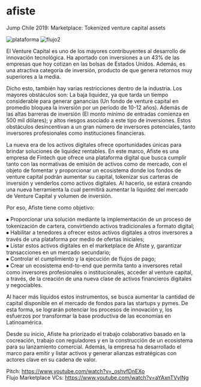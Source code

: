 # afiste
Jump Chile 2019: Marketplace: Tokenized venture capital assets

![plataforma](https://github.com/matiasrodlo/afiste/assets/52969662/735cbafd-0789-427c-8d73-7a7a8d4f6def)
![flujo2](https://github.com/matiasrodlo/skorin/assets/52969662/b43b429f-7c4e-4836-9ce3-a0e36ca90ceb)

El Venture Capital es uno de los mayores contribuyentes al desarrollo de innovación tecnológica. Ha aportado con inversiones a un 43% de las empresas que hoy cotizan en las bolsas de Estados Unidos. Además, es una atractiva categoría de inversión, producto de que genera retornos muy superiores a la media.

Dicho esto, también hay varias restricciones dentro de la industria. Los mayores obstáculos son: La baja liquidez, ya que tarda un tiempo considerable para generar ganancias (Un fondo de venture capital en promedio bloquea la inversión por un período de 10-12 años). Además de las altas barreras de inversión (El monto mínimo de entradas comienza en 500 mil dólares); y altos riesgos asociado a este tipo de inversiones. Estos obstáculos desincentivan a un gran número de inversores potenciales, tanto inversores profesionales como instituciones financieras.

La nueva era de los activos digitales ofrece oportunidades únicas para brindar soluciones de liquidez rentables. En este marco, Afiste es una empresa de Fintech que ofrece una plataforma digital que busca cumplir tanto con las normativas de emisión de activos como de mercado, con el objeto de fomentar y proporcionar un ecosistema donde los fondos de venture capital podrán aumentar su capital, tokenizar sus carteras de inversión y venderlos como activos digitales. Al hacerlo, se estará creando una nueva herramienta la cual permitirá aumentar la liquidez del mercado de Venture Capital y volumen de inversión.

Por eso, Afiste tiene como objetivo:

⦁ Proporcionar una solución mediante la implementación de un proceso de tokenización de cartera, convirtiendo activos tradicionales a formato digital;
<br>
⦁ Habilitar a tenedores a ofrecer estos activos digitales a otros inversores a través de una plataforma por medio de ofertas iniciales; 
<br>
⦁ Listar estos activos digitales en el marketplace de Afiste y, garantizar transacciones en un mercado secundario;
<br>
⦁ Controlar el cumplimiento y la ejecución de flujos de pago; 
<br>
⦁ Crear un ecosistema end-to-end que permita tanto a inversores retail como inversores profesionales o institucionales, acceder al venture capital, a través, de la creación de una nueva clase de activos financieros digitales y negociables.

Al hacer más líquidos estos instrumentos, se busca aumentar la cantidad de capital disponible en el mercado de fondos para las startups y pymes. De esta forma, se lograrán potenciar los procesos de innovación y, los esfuerzos por transformar la base productiva de las economías en Latinoamérica.

Desde su inicio, Afiste ha priorizado el trabajo colaborativo basado en la cocreación, trabajo con reguladores y en la construcción de un ecosistema para su lanzamiento comercial. Además, la empresa ha desarrollado el marco para emitir y listar activos y generar alianzas estratégicas con actores clave en su cadena de valor.

Pitch: https://www.youtube.com/watch?v=_oshvfDnEXo
<br>
Flujo Marketplace VCs: https://www.youtube.com/watch?v=aYAxnTVyINg
